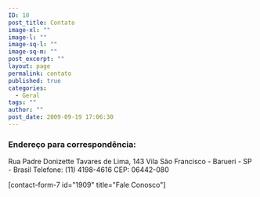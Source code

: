 ```yaml
---
ID: 10
post_title: Contato
image-xl: ""
image-l: ""
image-sq-l: ""
image-sq-m: ""
post_excerpt: ""
layout: page
permalink: contato
published: true
categories:
  - Geral
tags: ""
author: ""
post_date: 2009-09-19 17:06:30
---
```

<h3>Endereço para correspondência:</h3>
Rua Padre Donizette Tavares de Lima, 143
Vila São Francisco - Barueri - SP - Brasil
Telefone: (11) 4198-4616
CEP: 06442-080

[contact-form-7 id="1909" title="Fale Conosco"]